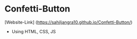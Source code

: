 # Confetti-Button
[Website-Link] (https://sahiljangra10.github.io/Confetti-Button/)
* Using HTML, CSS, JS
